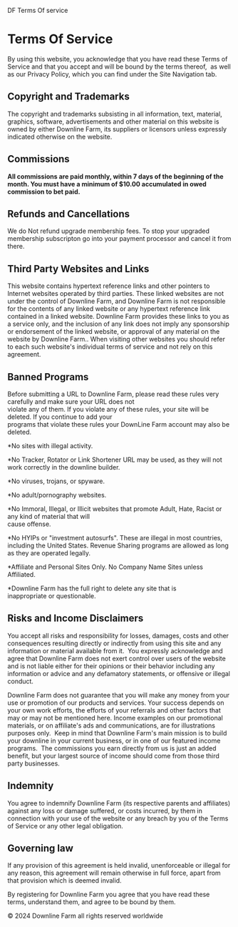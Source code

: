  DF Terms Of service

Terms Of Service
================

By using this website, you acknowledge that you have read these Terms of Service and that you accept and will be bound by the terms thereof,  as well as our Privacy Policy, which you can find under the Site Navigation tab.  
  
  

Copyright and Trademarks
------------------------

The copyright and trademarks subsisting in all information, text, material, graphics, software, advertisements and other material on this website is owned by either Downline Farm, its suppliers or licensors unless expressly indicated otherwise on the website.

Commissions
-----------

**All commissions are paid monthly, within 7 days of the beginning of the month. You must have a minimum of $10.00 accumulated in owed commission to bet paid.**

Refunds and Cancellations
-------------------------

We do Not refund upgrade membership fees. To stop your upgraded membership subscripton go into your payment processor and cancel it from there.  
  
  

Third Party Websites and Links
------------------------------

This website contains hypertext reference links and other pointers to Internet websites operated by third parties. These linked websites are not under the control of Downline Farm, and Downline Farm is not responsible for the contents of any linked website or any hypertext reference link contained in a linked website. Downline Farm provides these links to you as a service only, and the inclusion of any link does not imply any sponsorship or endorsement of the linked website, or approval of any material on the website by Downline Farm.. When visiting other websites you should refer to each such website's individual terms of service and not rely on this agreement.

  
  

Banned Programs
---------------

Before submitting a URL to Downline Farm, please read these rules very carefully and make sure your URL does not  
violate any of them. If you violate any of these rules, your site will be deleted. If you continue to add your  
programs that violate these rules your DownLine Farm account may also be deleted.  
  
\*No sites with illegal activity.  
  
\*No Tracker, Rotator or Link Shortener URL may be used, as they will not work correctly in the downline builder.  
  
\*No viruses, trojans, or spyware.  
  
\*No adult/pornography websites.  
  
\*No Immoral, Illegal, or Illicit websites that promote Adult, Hate, Racist or any kind of material that will  
cause offense.  
  
\*No HYIPs or "investment autosurfs". These are illegal in most countries,  
including the United States. Revenue Sharing programs are allowed as long as they are operated legally.  
  
  
\*Affiliate and Personal Sites Only. No Company Name Sites unless Affiliated.  
  
  
\*Downline Farm has the full right to delete any site that is  
inappropriate or questionable.  

Risks and Income Disclaimers
----------------------------

You accept all risks and responsibility for losses, damages, costs and other consequences resulting directly or indirectly from using this site and any information or material available from it.  You expressly acknowledge and agree that Downline Farm does not exert control over users of the website and is not liable either for their opinions or their behavior including any information or advice and any defamatory statements, or offensive or illegal conduct.

Downline Farm does not guarantee that you will make any money from your use or promotion of our products and services. Your success depends on your own work efforts, the efforts of your referrals and other factors that may or may not be mentioned here. Income examples on our promotional materials, or on affiliate's ads and communications, are for illustrations purposes only.  Keep in mind that Downline Farm's main mission is to build your downline in your current business, or in one of our featured income programs.  The commissions you earn directly from us is just an added benefit, but your largest source of income should come from those third party businesses.

Indemnity
---------

You agree to indemnify Downline Farm (its respective parents and affiliates) against any loss or damage suffered, or costs incurred, by them in connection with your use of the website or any breach by you of the Terms of Service or any other legal obligation.

Governing law
-------------

If any provision of this agreement is held invalid, unenforceable or illegal for any reason, this agreement will remain otherwise in full force, apart from that provision which is deemed invalid.

By registering for Downline Farm you agree that you have read these  
terms, understand them, and agree to be bound by them.

© 2024 Downline Farm all rights reserved worldwide